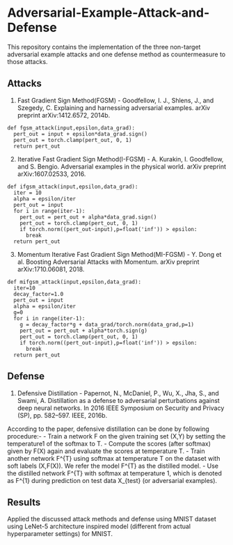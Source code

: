 # Adversarial-Example-Attack-and-Defense
This repository contains the implementation of the three non-target adversarial example attacks and one defense method as countermeasure to those attacks.

## Attacks
1. Fast Gradient Sign Method(FGSM) - Goodfellow, I. J., Shlens, J., and Szegedy, C. Explaining and harnessing adversarial examples. arXiv preprint arXiv:1412.6572, 2014b.
```
def fgsm_attack(input,epsilon,data_grad):
  pert_out = input + epsilon*data_grad.sign()
  pert_out = torch.clamp(pert_out, 0, 1)
  return pert_out
```
2. Iterative Fast Gradient Sign Method(I-FGSM) - A. Kurakin, I. Goodfellow, and S. Bengio. Adversarial examples in the physical world. arXiv preprint arXiv:1607.02533, 2016.
```
def ifgsm_attack(input,epsilon,data_grad):
  iter = 10
  alpha = epsilon/iter
  pert_out = input
  for i in range(iter-1):
    pert_out = pert_out + alpha*data_grad.sign()
    pert_out = torch.clamp(pert_out, 0, 1)
    if torch.norm((pert_out-input),p=float('inf')) > epsilon:
      break
  return pert_out
```
3. Momentum Iterative Fast Gradient Sign Method(MI-FGSM) - Y. Dong et al. Boosting Adversarial Attacks with Momentum. arXiv preprint arXiv:1710.06081, 2018.
```
def mifgsm_attack(input,epsilon,data_grad):
  iter=10
  decay_factor=1.0
  pert_out = input
  alpha = epsilon/iter
  g=0
  for i in range(iter-1):
    g = decay_factor*g + data_grad/torch.norm(data_grad,p=1)
    pert_out = pert_out + alpha*torch.sign(g)
    pert_out = torch.clamp(pert_out, 0, 1)
    if torch.norm((pert_out-input),p=float('inf')) > epsilon:
      break
  return pert_out
```

## Defense 
1. Defensive Distillation - Papernot, N., McDaniel, P., Wu, X., Jha, S., and Swami, A. Distillation as a defense to adversarial perturbations against deep neural networks.
In 2016 IEEE Symposium on Security and Privacy (SP), pp. 582–597. IEEE, 2016b.

According to the paper, defensive distillation can be done by following procedure:-
    - Train a network F on the given training set (X,Y) by setting the temperature1 of the softmax to T.
    - Compute the scores (after softmax) given by F(X) again and evaluate the scores at temperature T.
    - Train another network F^{T} using softmax at temperature T on the dataset with soft labels (X,F(X)). We refer the model F^{T} as the distilled model.
    - Use the distilled network F^{T} with softmax at temperature 1, which is denoted as F^{1} during prediction on test data X_{test} (or adversarial examples).
 
    
## Results
Applied the discussed attack methods and defense using MNIST dataset using LeNet-5 architecture inspired model (different from actual hyperparameter settings) for MNIST.


###



